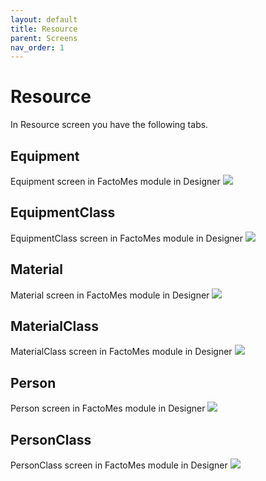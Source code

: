 ```yaml
---
layout: default
title: Resource
parent: Screens
nav_order: 1
---
```

# Resource

In Resource screen you have the following tabs.

## Equipment
Equipment screen in FactoMes module in Designer
 ![](../../../assets/images/screens/equipment.png)

## EquipmentClass
EquipmentClass screen in FactoMes module in Designer
 ![](../../../assets/images/screens/equipmentclass.png) 

 ## Material
Material screen in FactoMes module in Designer
 ![](../../../assets/images/screens/material.png)

## MaterialClass
MaterialClass screen in FactoMes module in Designer
 ![](../../../assets/images/screens/materialclass.png) 

 ## Person
Person screen in FactoMes module in Designer
 ![](../../../assets/images/screens/person.png)

## PersonClass
PersonClass screen in FactoMes module in Designer
 ![](../../../assets/images/screens/personclass.png) 




